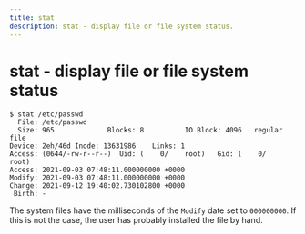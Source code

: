 ```yaml
---
title: stat
description: stat - display file or file system status.
---
```


# stat - display file or file system status

```
$ stat /etc/passwd
  File: /etc/passwd
  Size: 965             Blocks: 8          IO Block: 4096   regular file
Device: 2eh/46d Inode: 13631986    Links: 1
Access: (0644/-rw-r--r--)  Uid: (    0/    root)   Gid: (    0/    root)
Access: 2021-09-03 07:48:11.000000000 +0000
Modify: 2021-09-03 07:48:11.000000000 +0000
Change: 2021-09-12 19:40:02.730102800 +0000
 Birth: -
```

The system files have the milliseconds of the `Modify` date set to `000000000`. If this is not the case, the user has probably installed the file by hand.